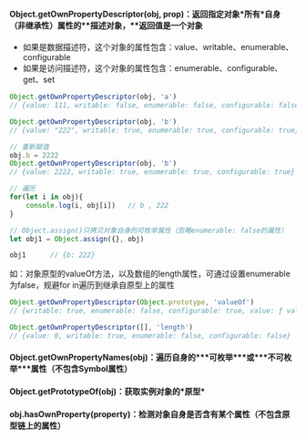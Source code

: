 #### Object.getOwnPropertyDescriptor\(obj, prop\)：返回指定对象\*所有\***自身**（非继承性）属性的**描述对象，**返回值是一个对象

* 如果是数据描述符，这个对象的属性包含：value、writable、enumerable、configurable
* 如果是访问描述符，这个对象的属性包含：enumerable、configurable、get、set

```js
Object.getOwnPropertyDescriptor(obj, 'a')
// {value: 111, writable: false, enumerable: false, configurable: false}

Object.getOwnPropertyDescriptor(obj, 'b')
// {value: "222", writable: true, enumerable: true, configurable: true}

// 重新赋值
obj.b = 2222
Object.getOwnPropertyDescriptor(obj, 'b')
// {value: 2222, writable: true, enumerable: true, configurable: true}

// 遍历
for(let i in obj){
    console.log(i, obj[i])   // b , 222
}
```

```js
// Object.assign()只拷贝对象自身的可枚举属性（忽略enumerable: false的属性）
let obj1 = Object.assign({}, obj)

obj1      // {b: 222}
```

如：对象原型的valueOf方法，以及数组的length属性，可通过设置enumerable为false，规避for in遍历到继承自原型上的属性

```js
Object.getOwnPropertyDescriptor(Object.prototype, 'valueOf')
// {writable: true, enumerable: false, configurable: true, value: ƒ valueOf()}

Object.getOwnPropertyDescriptor([], 'length')
// {value: 0, writable: true, enumerable: false, configurable: false}
```

#### Object.getOwnPropertyNames\(obj\)：遍历**自身**的\***可枚举\***或\***不可枚举\***属性（不包含Symbol属性）

#### Object.getPrototypeOf\(obj\)：获取实例对象的\*原型\*

#### obj.hasOwnProperty\(property\)：检测对象自身是否含有某个属性（**不包含原型链**上的属性）



